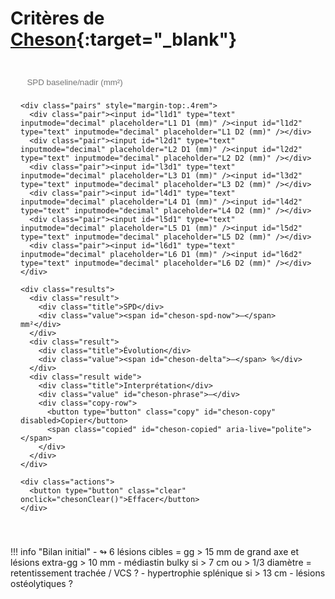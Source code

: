 # Critères de [Cheson](https://cerf.radiologie.fr/sites/cerf.radiologie.fr/files/files/Enseignement/pdf/09%20Imagerie%20lymphome_DES_2019.pdf){:target="_blank"}

<div class="box md-typeset" id="cheson-spd">
  <form onsubmit="return false;" oninput="chesonCompute()">
    <div class="row1">
      <input id="spd0" type="text" inputmode="decimal" placeholder="SPD baseline/nadir (mm²)" />
    </div>

    <div class="pairs" style="margin-top:.4rem">
      <div class="pair"><input id="l1d1" type="text" inputmode="decimal" placeholder="L1 D1 (mm)" /><input id="l1d2" type="text" inputmode="decimal" placeholder="L1 D2 (mm)" /></div>
      <div class="pair"><input id="l2d1" type="text" inputmode="decimal" placeholder="L2 D1 (mm)" /><input id="l2d2" type="text" inputmode="decimal" placeholder="L2 D2 (mm)" /></div>
      <div class="pair"><input id="l3d1" type="text" inputmode="decimal" placeholder="L3 D1 (mm)" /><input id="l3d2" type="text" inputmode="decimal" placeholder="L3 D2 (mm)" /></div>
      <div class="pair"><input id="l4d1" type="text" inputmode="decimal" placeholder="L4 D1 (mm)" /><input id="l4d2" type="text" inputmode="decimal" placeholder="L4 D2 (mm)" /></div>
      <div class="pair"><input id="l5d1" type="text" inputmode="decimal" placeholder="L5 D1 (mm)" /><input id="l5d2" type="text" inputmode="decimal" placeholder="L5 D2 (mm)" /></div>
      <div class="pair"><input id="l6d1" type="text" inputmode="decimal" placeholder="L6 D1 (mm)" /><input id="l6d2" type="text" inputmode="decimal" placeholder="L6 D2 (mm)" /></div>
    </div>

    <div class="results">
      <div class="result">
        <div class="title">SPD</div>
        <div class="value"><span id="cheson-spd-now">—</span> mm²</div>
      </div>
      <div class="result">
        <div class="title">Évolution</div>
        <div class="value"><span id="cheson-delta">—</span> %</div>
      </div>
      <div class="result wide">
        <div class="title">Interprétation</div>
        <div class="value" id="cheson-phrase">—</div>
        <div class="copy-row">
          <button type="button" class="copy" id="cheson-copy" disabled>Copier</button>
          <span class="copied" id="cheson-copied" aria-live="polite"></span>
        </div>
      </div>
    </div>

    <div class="actions">
      <button type="button" class="clear" onclick="chesonClear()">Effacer</button>
    </div>
  </form>
</div>

<script>
// ====== Utilitaires ======
function chesonNum(v){
  if (!v) return NaN;
  v = String(v).replace(/\s/g,'').replace(',', '.');
  return Number.parseFloat(v);
}
function chesonFmtInt(x){
  if(!Number.isFinite(x)) return '—';
  return Math.round(x).toString();
}
function chesonFmtPctValue(x){
  if(!Number.isFinite(x)) return NaN;
  return Math.round(x); // entier
}
function chesonPctToStr(val){
  if(!Number.isFinite(val)) return '—';
  return Math.round(val) + '%';
}

// ====== Calcul principal ======
function chesonCompute(){
  const spd0 = chesonNum(document.getElementById('spd0').value); // mm²
  const ids = ['1','2','3','4','5','6'];
  let spdNow = 0; let nUsed = 0;
  ids.forEach(i => {
    const a = chesonNum(document.getElementById('l'+i+'d1').value);
    const b = chesonNum(document.getElementById('l'+i+'d2').value);
    if (Number.isFinite(a) && Number.isFinite(b) && a>0 && b>0){
      spdNow += a*b; nUsed++;
    }
  });
  if(nUsed===0) spdNow = NaN;

  // Affichage SPD actuel
  document.getElementById('cheson-spd-now').textContent = chesonFmtInt(spdNow);

  // Pourcentage d'évolution
  let delta = NaN;
  if (Number.isFinite(spd0) && spd0>0 && Number.isFinite(spdNow)){
    delta = ((spdNow - spd0) / spd0) * 100;
  }
  const deltaVal = chesonFmtPctValue(delta);
  document.getElementById('cheson-delta').textContent = Number.isFinite(deltaVal) ? String(deltaVal) : '—';

  // Interprétation (SPD) : PR ≤ -50 %, SD (-50 ; +50), PD ≥ +50 %
  const phraseEl = document.getElementById('cheson-phrase');
  const copyBtn = document.getElementById('cheson-copy');
  let phraseHtml = '—';
  let canCopy = false;

  if (Number.isFinite(deltaVal)){
    const absPct = Math.abs(deltaVal);
    const isIncrease = deltaVal > 0;

    let cat = 'Stabilité lésionnelle';
    if (deltaVal >= 50) cat = 'Progression lésionnelle';
    else if (deltaVal <= -50) cat = 'Réponse partielle';

    phraseHtml = `${cat} selon les critères de Cheson.`;

    // Note additionnelle pour la RP (italique, non copiée)
    if (deltaVal <= -50){
      phraseHtml += `<br><span class=\"note\">Sauf nouvelle atteinte ganglionnaire ou augmentation en taille des autres ganglions, et seulement si les nodules parenchymateux ont régressé d\u2019au moins 50% (SPD).</span>`;
    }
    else if (deltaVal <= 50){
      phraseHtml += `<br><span class=\"note\">⚠ ↗ SPD ≥ 50% d’un seul ganglion suffit pour parler de progression.</span>`;
    }
    canCopy = true;
  }

  phraseEl.innerHTML = phraseHtml;
  copyBtn.disabled = !canCopy;
}

function chesonClear(){
  document.getElementById('spd0').value = '';
  ['1','2','3','4','5','6'].forEach(i=>{
    document.getElementById('l'+i+'d1').value='';
    document.getElementById('l'+i+'d2').value='';
  });
  chesonCompute();
}

// Copier la phrase (sans la note)
(function(){
  const btn = document.getElementById('cheson-copy');
  const msg = document.getElementById('cheson-copied');
  function showCopied(){ msg.textContent = 'Copié \u2713'; setTimeout(()=> msg.textContent='', 1500); }
  function getPlainText(){
    const src = document.getElementById('cheson-phrase');
    const clone = src.cloneNode(true);
    // Supprimer la note et les éventuels sauts de ligne
    clone.querySelectorAll('.note').forEach(n=>n.remove());
    clone.querySelectorAll('br').forEach(b=>b.remove());
    const text = clone.textContent || clone.innerText || '';
    return text.trim();
  }
  function copy(){
    const text = getPlainText();
    if(!text || btn.disabled) return;
    if (navigator.clipboard?.writeText) {
      navigator.clipboard.writeText(text).then(()=>showCopied(), ()=>fallbackCopy(text));
    } else { fallbackCopy(text); }
  }
  function fallbackCopy(text){
    const ta = document.createElement('textarea'); ta.value = text;
    document.body.appendChild(ta); ta.select(); try{ document.execCommand('copy'); }catch(e){}
    document.body.removeChild(ta); showCopied();
  }
  btn.addEventListener('click', copy);
})();

// init
chesonCompute();
</script>

<style>
.box {
  max-width: 820px;
  margin: 1rem 0 2rem;
  padding: 1rem 1rem .5rem;
  border: 1px solid var(--md-default-fg-color--lightest);
  border-radius: .75rem;
  background: var(--md-default-bg-color);
}
.row1 { display:grid; grid-template-columns: 1fr; gap:.6rem; }
.pairs { display:grid; grid-template-columns: 1fr; gap:.45rem; }
.pair { display:grid; grid-template-columns: repeat(2, 1fr); gap:.6rem; }
.box input {
  width: 100%;
  padding: .55rem .65rem;
  border: 1px solid var(--md-default-fg-color--lighter);
  border-radius: .5rem;
  background: var(--md-code-bg-color);
}
.results {
  display:grid; grid-template-columns: repeat(auto-fit, minmax(260px, 1fr));
  gap:.75rem; margin:.6rem 0 .6rem;
}
.result { border:1px dashed var(--md-default-fg-color--lighter); border-radius:.5rem; padding:.6rem .8rem; }
.result.wide { grid-column: 1 / -1; }
.result .value { font-size:.8rem; line-height:1.35; margin-top:.3rem; }
.copy-row { display:flex; align-items:center; gap:.6rem; margin-top:.35rem; }
.copy { border:1px solid var(--md-default-fg-color--lighter); background:transparent; border-radius:.5rem; padding:.35rem .7rem; cursor:pointer; }
.copied { font-size:.8rem; opacity:.8; }
.actions { margin:.25rem 0 .5rem; display:flex; align-items:center; gap:.75rem; flex-wrap:wrap; }
.actions button { font-size:.8rem; border:1px solid var(--md-default-fg-color--lighter); background:transparent; border-radius:.5rem; padding:.4rem .7rem; cursor:pointer; }
.note { display:inline-block; margin-top:.25rem; opacity:.85; font-style: italic; }
</style>


!!! info "Bilan initial"
    - ↬ 6 lésions cibles = gg > 15 mm de grand axe et lésions extra-gg > 10 mm
    - médiastin bulky si > 7 cm ou > 1/3 diamètre = retentissement trachée / VCS ?
    - hypertrophie splénique si > 13 cm
    - lésions ostéolytiques ?